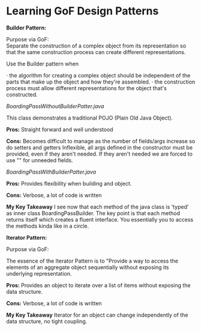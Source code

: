 # Learning GoF Design Patterns

**Builder Pattern:**

Purpose via GoF:  
Separate the construction of a complex object from its representation so that
the same construction process can create different representations. 


Use the Builder pattern when

· the algorithm for creating a complex object should be independent of the
parts that make up the object and how they're assembled.
· the construction process must allow different representations for the
object that's constructed. 



_BoardingPassWithoutBuilderPatter.java_

This class demonstrates a traditional POJO (Plain Old Java Object).


**Pros:**
Straight forward and well understood

**Cons:**
Becomes difficult to manage as the number of fields/args increase so do setters and getters
Inflexible, all args defined in the constructor must be provided, even if they aren't needed.
If they aren't needed we are forced to use "" for unneeded fields.  


_BoardingPassWithBuilderPatter.java_

**Pros:**
Provides flexibility when building and object.

**Cons:**
Verbose, a lot of code is written

**My Key Takeaway**
I see now that each method of the java class is 'typed' as inner class BoardingPassBuilder.  The key
point is that each method returns itself which creates a fluent interface.  You essentially
you to access the methods kinda like in a circle.



**Iterator Pattern:**

Purpose via GoF:

The essence of the Iterator Pattern is to "Provide a way to access the elements of an aggregate object sequentially without exposing its underlying representation.

**Pros:**
Provides an object to iterate over a list of items without exposing the data structure.

**Cons:**
Verbose, a lot of code is written

**My Key Takeaway**
Iterator for an object can change independently of the data structure, no tight coupling.





